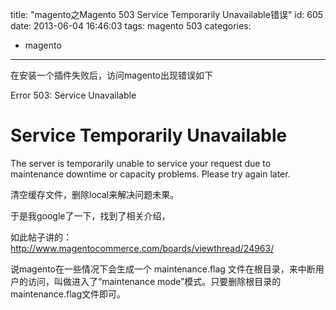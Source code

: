 title: "magento之Magento 503 Service Temporarily Unavailable错误"
id: 605
date: 2013-06-04 16:46:03
tags: magento 503
categories: 
- magento
---

在安装一个插件失败后，访问magento出现错误如下

Error 503: Service Unavailable
<div>

# Service Temporarily Unavailable

</div>
The server is temporarily unable to service your request due to maintenance downtime or capacity problems. Please try again later.

清空缓存文件，删除local来解决问题未果。
<!-- more -->

于是我google了一下，找到了相关介绍，

如此帖子讲的：http://www.magentocommerce.com/boards/viewthread/24963/

说magento在一些情况下会生成一个 maintenance.flag 文件在根目录，来中断用户的访问，叫做进入了“maintenance mode”模式。只要删除根目录的maintenance.flag文件即可。